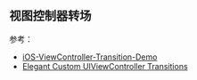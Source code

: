 ## 视图控制器转场

参考：

* [iOS-ViewController-Transition-Demo](https://github.com/seedante/iOS-ViewController-Transition-Demo)
* [Elegant Custom UIViewController Transitions](https://www.swiftkickmobile.com/elegant-custom-uiviewcontroller-transitioning-uiviewcontrollertransitioningdelegate-uiviewcontrolleranimatedtransitioning/)